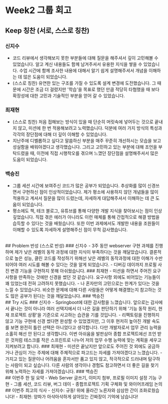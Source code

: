 # Week2 그룹 회고
## Keep 칭찬 (서로, 스스로 칭찬)
### 신지수
- 코드 리뷰에서 생각해보지 못한 부분들에 대해 질문을 해주셔서 깊이 고민해볼 수 있었습니다. 알고 계신 내용들도 함께 남겨주셔서 유용한 지식을 쌓을 수 있었습니다. 수업 시간에 함께 조사한 내용에 대해서 알기 쉽게 설명해주셔서 개념을 이해하는 데 많은 도움이 되었습니다.
- (스스로 칭찬) 유연한 있는 구조를 가질 수 있도록 설계 변경에 도전했습니다. 그 때문에 시간은 조금 더 걸렸지만 '학습'을 목표로 했던 만큼 적당히 타협했을 때 보다 확장성에 대한 고민과 기술적인 부분을 얻어 갈 수 있었습니다. 
### 최재현
- (스스로 칭찬) 처음 접해보는 방식이 있을 때 단순히 머릿속에 넣어두는 것으로 끝내지 않고, 미션에 한 번 적용해보려고 노력했습니다. 덕분에 여러 가지 방식의 특성과 각각의 장단점에 대해 더 깊이 이해할 수 있었습니다.
- 지난주에 디벨롭하고 싶다고 말씀하신 부분을 매주 꾸준히 개선하시는 모습을 보고 성실함을 배워야겠다고 생각했습니다. 그리고 고민하고 있는 부분에 대해 조언을 부탁드렸을 때, 이전에 직접 시행착오를 겪으며 느꼈던 장단점을 설명해주셔서 많은 도움이 되었습니다. 
### 백승진
- 그룹 세션 시간에 보여주신 코드가 많은 공부가 되었습니다. 추상화를 많이 신경쓰면서 구현하신 점이 인상적이었습니다. 제가 평소에 사용하지 않던 개념들을 많이 적용하고 계셔서 질문을 많이 드렸는데, 자세하게 대답해주셔서 이해하는 데 큰 도움이 되었습니다.
- 평소에도 책, 테크 블로그, 유튜브를 통해 다양한 개발 지식을 찾아보시는 점이 인상 깊었습니다. 직접 겪은 에러가 아니라도 이런 매체를 통해 간접적으로 해결 방법을 습득할 수 있다는 것을 배웠습니다. 또한 이번 과제에서도 개발한 내용을 조원들이 이해할 수 있도록 자세하게 설명해주신 점이 무척 감사했습니다.
</br>
## Problem 반성 (스스로 반성)
### 신지수
- 3주 동안 webserver 구현 과제를 진행하며 제가 낮은 레벨의 동작 과정에 대한 지식이 부족하다는 것을 깨달았습니다. 결론적으로 높은 성능, 클린 코드를 작성하기 위해선 낮은 레벨의 동작과정에 대한 이해가 수반되어야 여러 시도를 해볼 수 있다는 것을 알게 되었습니다.
- 디버깅 데이까지 프로필 사진 변경 기능을 구현하지 못해 아쉬웠습니다.
### 최재현
- 미션을 하면서 주어진 요구사항을 만족하는 것에만 신경을 썼던 것 같습니다. 요구사항 외에도 비어있는 기능들이 꽤 있었는데 전혀 고려하지 못했습니다.
- 나 혼자만의 고민으로는 한계가 있다는 것을 느낄 수 있었습니다. 비슷한 문제에 대해 다른 사람들은 어떻게 해결했는지 참고하는 것도 많은 공부가 된다는 것을 깨달았습니다.
### 백승진
</br>
## Try 시도
### 신지수
- Springboot에 대한 감사함을 느꼈습니다. 앞으로는 감사에서 끝나는 것이 아니라 여러 선택지에서 더 나은 길을 판단하기 위해 '기능 동작 원리, 현재 프로젝트 상황'을 기준으로 사고하는 습관을 기를 것입니다.
- 리팩토링을 진행하지 않고 기능 구현에 신경 썼다면 완성할 수 있었겠지만, 그 이후 현저히 높아진 개발 속도를 보면 완전히 틀린 선택은 아니었다고 생각합니다. 다만 개발자로서 업무 관리 능력을 소홀히 해선 안 된다고 생각합니다. 이번 아쉬움을 발판삼아 종합 프로젝트에선 조언 받은 것처럼 테스크를 작은 스프린트로 나누어 저의 업무 수행 능력에 맞는 계획을 세우고 지켜보려고 합니다.
### 최재현
- 미션은 끝났지만 앞으로도 주어진 것 외에도 궁금하거나 관심이 가는 주제에 대해 주체적으로 파고드는 자세를 가져야겠다고 느꼈습니다.
- 가지고 있는 질문이나 어려움을 혼자서만 품고 있지 않고, 적극적으로 드러내며 탐구하는 사람이 되고 싶습니다. 다른 사람의 생각이나 경험도 참고하면서 더 좋은 길을 찾기 위해 노력하는 자세를 가져야겠습니다.
### 백승진
</br>
## 이번주 한 일 요약
- Web Server 글쓰기, 이미지 첨부, 프로필 이미지 설정 기능 구현
- 그룹 세션, 코드 리뷰, 버그 데이
- 종합프로젝트 기획 구체화 및 와이어프레임 논의
</br>
## 이번주 최고의 식사
- 신지수: 규동! 위에 올라간 노른자와 삼삼한 간이 조화로웠습니다!
- 최재현: 양파가 아삭아삭하게 살아있는 간짜장이 기억에 남습니다!
</br>
